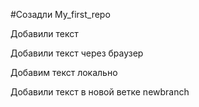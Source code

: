 ﻿#Созадли My_first_repo

Добавили текст

Добавили текст через браузер

Добавим текст локально

Добавили текст в новой ветке newbranch
